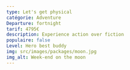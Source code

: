 ```yaml
---
type: Let's get physical
catégorie: Adventure
Departure: fortnight
tarif: 4795€
description: Experience action over fiction
populaire: false
Level: Hero best buddy
img: src/images/packages/moon.jpg
img_alt: Week-end on the moon
---
```

